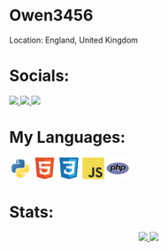 # Owen3456

Location: England, United Kingdom

# Socials:

<div align="left">
<a href="https://wakatime.com/@Owen3456">
  <img width="40" src="https://cdn.worldvectorlogo.com/logos/wakatime.svg" />
</a>
<a href="https://discord.com/users/374960413583998977">
  <img width="40" src="https://static-00.iconduck.com/assets.00/discord-icon-2048x2048-o5mluhz2.png" />
</a>
<a href="https://steamcommunity.com/id/owen3456/">
  <img width="40" src="https://upload.wikimedia.org/wikipedia/commons/thumb/8/83/Steam_icon_logo.svg/2048px-Steam_icon_logo.svg.png" />
</a>
</div>

# My Languages:

<!-- https://github.com/devicons/devicon -->
<div align="left">
<img width="40" src="https://raw.githubusercontent.com/devicons/devicon/6910f0503efdd315c8f9b858234310c06e04d9c0/icons/python/python-original.svg" />
<img width="40" src="https://raw.githubusercontent.com/devicons/devicon/6910f0503efdd315c8f9b858234310c06e04d9c0/icons/html5/html5-original.svg" />
<img width="40" src="https://raw.githubusercontent.com/devicons/devicon/6910f0503efdd315c8f9b858234310c06e04d9c0/icons/css3/css3-original.svg" />
<img width="40" src="https://raw.githubusercontent.com/devicons/devicon/6910f0503efdd315c8f9b858234310c06e04d9c0/icons/javascript/javascript-original.svg" />
<img width="40" src="https://raw.githubusercontent.com/devicons/devicon/6910f0503efdd315c8f9b858234310c06e04d9c0/icons/php/php-original.svg" />
</div>

# Stats:

<div align="center">
<a href="https://wakatime.com/@Owen3456">
  <img width="600" src="https://wakatime.com/share/@Owen3456/098b6c36-d949-48fa-a170-7ec9a06d2057.png" />
  <img width="600" src="https://wakatime.com/share/@Owen3456/0dd7488f-89e7-4015-8f5f-1962322c1c5a.png" />
</a>
</div>
